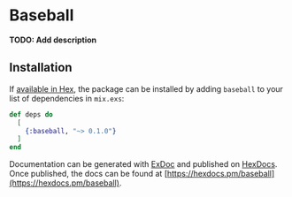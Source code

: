 # Baseball

**TODO: Add description**

## Installation

If [available in Hex](https://hex.pm/docs/publish), the package can be installed
by adding `baseball` to your list of dependencies in `mix.exs`:

```elixir
def deps do
  [
    {:baseball, "~> 0.1.0"}
  ]
end
```

Documentation can be generated with [ExDoc](https://github.com/elixir-lang/ex_doc)
and published on [HexDocs](https://hexdocs.pm). Once published, the docs can
be found at [https://hexdocs.pm/baseball](https://hexdocs.pm/baseball).

